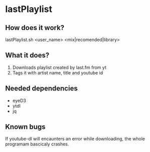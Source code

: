 # lastPlaylist
## How does it work?

lastPlaylist.sh <user_name> <mix|recomended|library>

## What it does?

1. Downloads playlist created by last.fm from yt
2. Tags it with artist name, title and youtube id

## Needed dependencies

* eyeD3
* ytdl
* jq

## Known bugs

If youtube-dl will encaunters an error while downloading, the whole programam bascicaly crashes.
